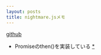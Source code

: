 ```yaml
---
layout: posts
title: nightmare.jsメモ 
---
```

[github](https://github.com/segmentio/nightmare)  

* Promiseのthen()を実装している [\*](https://github.com/segmentio/nightmare/blob/1aac3062153131391f853d24b1f74e191ed01451/lib/nightmare.js#L430-L440)  

